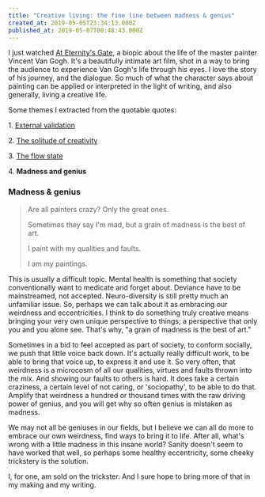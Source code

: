 ```yaml
---
title: "Creative living: the fine line between madness & genius"
created_at: 2019-05-05T23:34:13.000Z
published_at: 2019-05-07T00:48:43.000Z
---
```

I just watched [At Eternity's Gate](https://youtu.be/DfvIJpl6oIk), a biopic about the life of the master painter Vincent Van Gogh. It's a beautifully intimate art film, shot in a way to bring the audience to experience Van Gogh's life through his eyes. I love the story of his journey, and the dialogue. So much of what the character says about painting can be applied or interpreted in the light of writing, and also generally, living a creative life.

  

Some themes I extracted from the quotable quotes:

  

1\. [External validation](https://200wordsaday.com/words/creative-living-the-need-for-external-validation-165195cceebd30b563)

2\. [The solitude of creativity](https://200wordsaday.com/words/creative-living-the-solitude-of-creativity-165205cceeebe5ab6f)

3\. [The flow state](https://200wordsaday.com/words/creative-living-the-flow-state-165275ccef3f57e0f1)

4\. **Madness and genius**

  

  

### **Madness & genius**

  

> Are all painters crazy? Only the great ones.  
>   
> Sometimes they say I'm mad, but a grain of madness is the best of art.  
>   
> I paint with my qualities and faults.  
>   
> I am my paintings.

  

This is usually a difficult topic. Mental health is something that society conventionally want to medicate and forget about. Deviance have to be mainstreamed, not accepted. Neuro-diversity is still pretty much an unfamiliar issue. So, perhaps we can talk about it as embracing our weirdness and eccentricities. I think to do something truly creative means bringing your very own unique perspective to things; a perspective that only you and you alone see. That's why, "a grain of madness is the best of art."

  

Sometimes in a bid to feel accepted as part of society, to conform socially, we push that little voice back down. It's actually really difficult work, to be able to bring that voice up, to express it and use it. So very often, that weirdness is a microcosm of all our qualities, virtues and faults thrown into the mix. And showing our faults to others is hard. It does take a certain craziness, a certain level of not caring, or 'sociopathy', to be able to do that. Amplify that weirdness a hundred or thousand times with the raw driving power of genius, and you will get why so often genius is mistaken as madness. 

  

We may not all be geniuses in our fields, but I believe we can all do more to embrace our own weirdness, find ways to bring it to life. After all, what's wrong with a little madness in this insane world? Sanity doesn't seem to have worked that well, so perhaps some healthy eccentricity, some cheeky trickstery is the solution.

  

I, for one, am sold on the trickster. And I sure hope to bring more of that in my making and my writing.
